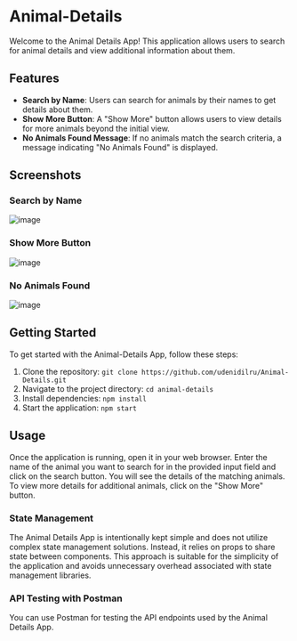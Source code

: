 # Animal-Details

Welcome to the Animal Details App! This application allows users to search for animal details and view additional information about them.

## Features

- **Search by Name**: Users can search for animals by their names to get details about them.
- **Show More Button**: A "Show More" button allows users to view details for more animals beyond the initial view.
- **No Animals Found Message**: If no animals match the search criteria, a message indicating "No Animals Found" is displayed.


## Screenshots

### Search by Name
![image](https://github.com/udenidilru/Animal-Details/assets/40499515/ba93856c-ea30-4c11-9c80-8f00964caab9)





### Show More Button
![image](https://github.com/udenidilru/Animal-Details/assets/40499515/11e8abd6-5641-4a4e-9f0d-4ca363f790eb)




### No Animals Found
![image](https://github.com/udenidilru/Animal-Details/assets/40499515/b61be1b7-5bb7-423d-a794-bbdc3e05ccd8)


## Getting Started

To get started with the Animal-Details App, follow these steps:

1. Clone the repository: `git clone https://github.com/udenidilru/Animal-Details.git`
2. Navigate to the project directory: `cd animal-details`
3. Install dependencies: `npm install`
4. Start the application: `npm start`


## Usage

Once the application is running, open it in your web browser. Enter the name of the animal you want to search for in the provided input field and click on the search button. You will see the details of the matching animals. To view more details for additional animals, click on the "Show More" button.

### State Management

The Animal Details App is intentionally kept simple and does not utilize complex state management solutions. Instead, it relies on props to share state between components. This approach is suitable for the simplicity of the application and avoids unnecessary overhead associated with state management libraries.


### API Testing with Postman

You can use Postman for testing the API endpoints used by the Animal Details App.


